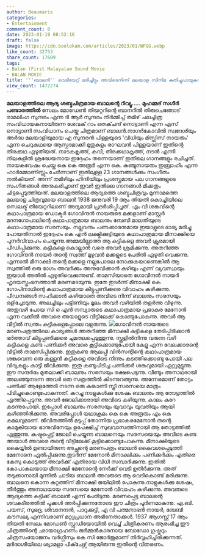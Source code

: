 ```yaml
---
author: Beaumaris
categories:
- Entertainment
comment_count: 0
date: 2023-01-19 08:52:16
draft: false
image: https://cdn.boolokam.com/articles/2023/01/WFGG.webp
like_count: 32753
share_count: 17609
tags:
- Balan (First Malayalam Sound Movie
- BALAN MOVIE
title: '''ബാലന്‍'' വെടിയേറ്റ് മരിച്ചിട്ടും അവിടെനിന്ന് മലയാള സിനിമ കുതിച്ചുപായുകയായിരുന്നു'
view_count: 1472274
---
```


**മലയാളത്തിലെ ആദ്യ ശബ്ദചിത്രമായ ബാലന്റെ റിവ്യൂ.....** **മുഹമ്മദ് സഗീർ പണ്ടാരത്തിൽ** സേലം മോഡേൺ തിയറ്ററിന്റെ ബാനറിൽ തിരുചെങ്ങോട് രാമലിംഗ സുന്ദരം എന്ന ടി ആർ സുന്ദരം നിർമ്മിച്ച് തമിഴ് ചലച്ചിത്ര സംവിധായകനായിരുന്ന ശേവക് റാം തെക്ചന്ദ് നൊട്ടാണി എന്ന എസ് നൊട്ടാണി സംവിധാനം ചെയ്ത ചിത്രമാണ് ബാലൻ.നാഗർകോവിൽ സ്വദേശിയും അർദ്ധ മലയാളിയുമായ എ സുന്ദരൻ പിള്ളയുടെ 'വിധിയും മിസ്സിസ് നായരും' എന്ന ചെറുകഥയെ ആസ്പദമാക്കി മുതുകുളം രാഘവൻ പിള്ളയാണ് ഇതിന്റെ തിരക്കഥ എഴുതിയത്. നാടകകൃത്ത്, കവി, തിരക്കഥാകൃത്ത്, നടൻ എന്നീ നിലകളിൽ ശ്രദ്ധേയനായ ഇദ്ദേഹം തന്നെയാണ് ഇതിലെ ഗാനങ്ങളും രചിച്ചത്. നായകവേഷം ചെയ്ത കെ കെ അരൂർ എന്ന കെ. കുഞ്ചുനായരും ഇബ്രാഹിം എന്ന ഹാർമ്മോണിസ്റ്റും ചേർന്നാണ് ഇതിലുള്ള 23 ഗാനങ്ങൾക്കും സംഗീതം നൽകിയത്. അന്ന് തമിഴിലും ഹിന്ദിയിലും പ്രശസ്തമായ പല ഗാനങ്ങളുടെ സംഗീതങ്ങൾ അനുകരിച്ചാണ് ഇവർ ഇതിലെ ഗാനങ്ങൾ മിക്കതും ചിട്ടപ്പെടുത്തിയത്. മലയാളത്തിലെ ആദ്യത്തെ ശബ്ദചിത്രവും മൂന്നാമത്തെ മലയാള ചിത്രവുമായ ബാലൻ 1938 ജനുവരി 19 ആം തിയതി കൊച്ചിയിലെ സെലക്ട് തിയേറ്ററിലാണ് അദ്യമായി പ്രദർശിപ്പിച്ചത്. എം വി ശങ്കുവിന്റെ കഥാപാത്രമായ ഡോക്ടർ ഗോവിന്ദൻ നായരുടെ മക്കളാണ് മാസ്റ്റർ മദനഗോപാലിന്റെ കഥാപാത്രമായ ബാലനും ബേബി മാലതിയുടെ കഥാപാത്രമായ സരസയും. നല്ലവനും പണക്കാരനുമായ ഇയാളുടെ ഭാര്യ മരിച്ചു പോയതിനാൽ ഇദ്ദേഹം കെ എൻ ലക്ഷ്മിക്കുട്ടിയുടെ കഥാപാത്രമായ മീനാക്ഷിയെ പുനർവിവാഹം ചെയ്യുന്നു.അമ്മയില്ലാത്ത ആ കുട്ടികളെ അവർ ക്രൂരമായി പീഡിപ്പിക്കുന്നു. കുട്ടികളെ കൊല്ലാൻ വരെ അവർ ശ്രമിക്കുന്നു. അതറിഞ്ഞ ഗോവിന്ദൻ നായർ തന്റെ സ്വത്ത് മുഴുവൻ മക്കളുടെ പേരിൽ എഴുതി വെക്കുന്നു. എന്നാൽ മീനാക്ഷി തന്റെ മക്കളെ നല്ലപോലെ നോക്കുകയാണെങ്കിൽ ആ സ്വത്തിൽ ഒരു ഭാഗം അവർക്കും അനുഭവിക്കാൻ കഴിയും എന്ന് വ്യവസ്ഥയും ഇയാൾ അതിൽ എഴുതിവെക്കുന്നുണ്ട്. താമസിയാതെ ഗോവിന്ദൻ നായർ ഹൃദയസ്തംഭനത്താൽ മരണമടയുന്നു. ഇതേ തുടർന്ന് മീനാക്ഷി കെ ഗോപിനാഥിന്റെ കഥാപാത്രമായ കിട്ടുപ്പണിക്കരെ വിവാഹം കഴിക്കുന്നു. പീഡനങ്ങൾ സഹിക്കാൻ കഴിയാതെ അവിടെ നിന്ന് ബാലനും സരസയും ഒളിച്ചോടുന്നു. അലച്ചിലും പട്ടിണിയും മൂലം അവർ വഴിയിൽ തളർന്നു വീഴുന്നു. അതുവഴി പോയ സി ഒ എൻ നമ്പ്യാരുടെ കഥാപാത്രമായ പ്രഭാകര മേനോൻ എന്ന വക്കീല്‍ അവരെ അയാളുടെ വീട്ടിലേക്ക് കൊണ്ടുപോകുന്നു. അവർ ആ വീട്ടിൽ സ്വന്തം കുട്ടികളെപ്പോലെ വളരുന്നു. ![](https://cdn.boolokam.com/articles/2023/01/WFGG.webp)ഗോവിന്ദൻ നായരുടെ മരണപത്രത്തിലെ കാര്യങ്ങൾ അതറിഞ്ഞ മീനാക്ഷി കുട്ടികളെ തേടിപ്പിടിക്കാൻ ഭര്‍ത്താവ് കിട്ടുപ്പണിക്കരെ ചുമതലപ്പെടുത്തുന്നു. സ്കൂളില്‍നിന്നു വരുന്ന വഴി കുട്ടികളെ കണ്ട പണിക്കർ അവരെ കൂട്ടിക്കൊണ്ടുപോയി കേളു എന്ന വേലക്കാരന്റെ വീട്ടില്‍ താമസിപ്പിക്കുന്നു. ഇതുകണ്ട ആലപ്പി വിൻസന്റിന്റെ കഥാപാത്രമായ ശങ്കുവെന്ന ഒരു കള്ളൻ കുട്ടികളെ അവിടെ നിന്നും കടത്തിക്കൊണ്ടു പോയി പല വിദ്യകളും കാട്ടി ജീവിക്കുന്നു. ഇതു കണ്ടുപിടിച്ച പണിക്കർ ശങ്കുവുമായി ഏറ്റുമുട്ടുന്നു. ഈ സന്ദർഭം മുതലാക്കി ബാലനും സരസയും രക്ഷപെടുന്നു. വീണ്ടും അനാഥരായി അലഞ്ഞുനടന്ന അവർ ഒരു സത്രത്തിൽ കിടന്നുറങ്ങുന്നു. അന്നേരമാണ് തോട്ടം പണിക്ക് ആളേത്തേടി നടന്ന ഒരു കങ്കാണി സ്ത്രീ സരസയെ മാത്രം പിടിച്ചുകൊണ്ടുപോകുന്നത്. കുറച്ചു നാളുകൾക്കു ശേഷം ബാലനും ആ തോട്ടത്തിൽ എത്തിപ്പെടുന്നു. അവർ ജോലിക്കാരായി അവിടെ കഴിയുന്നു. കാലം കുറേ കടന്നുപോയി. ഇപ്പോൾ ബാലനും സരസയും യുവാവും യുവതിയും ആയി കഴിഞ്ഞിരിക്കുന്നു. അവരിപ്പോൾ യഥാക്രമം കെ കെ അരൂരും എം കെ കമലവുമാണ്. ജീവിതത്തിൽ മടുപ്പ് തോന്നിയ പ്രഭാകരമേനോൻ തന്റെ കാമുകിയായ ഭാനുവിനേയും ഉപേക്ഷിച്ച് സുഖവാസത്തിനായി ആ തോട്ടത്തിൽ എത്തുന്നു. കഷ്ടപ്പെട്ട് ജോലി ചെയ്യുന്ന ബാലനെയും സരസയെയും അവിടെ കണ്ട അയാൾ അവരെ തന്റെ വീട്ടിലേക്ക് കൂട്ടിക്കൊണ്ടുപോകുന്നു. മീനാക്ഷിയുടെ കൈയ്യിൽ ഉണ്ടായിരുന്ന അച്ഛന്റെ മരണപത്രം ബാലന്‍ കൈവശപ്പെടുത്തി മേനോനെ ഏല്‍പ്പിക്കുന്നു.തുടർന്ന് മേനോന്‍ മീനാക്ഷിക്കും പണിക്കർക്കും എതിരെ കേസു കൊടുത്ത് അവര്‍ക്ക് എതിരായ വിധി സമ്പാദിക്കുന്നു. ഇതിൽ കോപാകുലയായ മീനാക്ഷി മേനോന്റെ നേര്‍ക്ക് വെടി ഉതിർക്കുന്നു. അത് തടുക്കാനായി മുന്നില്‍ ചാടിയ ബാലന്‍ അവരുടെ ആ വെടികൊണ്ട് മരിക്കുന്നു. ബാലനെ കൊന്ന കുറ്റത്തിന് മീനാക്ഷി ജയിലിൽ പോകുന്നു.നാളുകൾക്കു ശേഷം, തീർത്തും അനാഥയായ സരസയെ മേനോൻ വിവാഹം കഴിക്കുന്നു. അവരുടെ ആദ്യത്തെ കുട്ടിക്ക് ബാലൻ എന്ന് പേരിടുന്നു. മരണപ്പെട്ട ബാലന്റെ ശവകുടീരത്തിൽ പൂക്കൾ അർപ്പിക്കുന്നതോടെ ഈ ചിത്രം പൂർണമാകുന്നു. എ.ബി. പയസ്, സുഭദ്ര, ശിവാനന്ദൻ, പാറുക്കുട്ടി, എ വി പത്മനാഭൻ നായർ, ബേബി കൗസല്യ എന്നിവരാണ് മറ്റുപ്രധാന അഭിനേതാക്കൾ. 1937 ആഗസ്റ്റ് 17 ആം തിയതി സേലം മോഡൺ സ്റ്റുഡിയോയിൽ വെച്ച് ചിത്രീകരണം ആരംഭിച്ച ഈ ചിത്രത്തിന്റെ ഛായാഗ്രഹണം ജർമ്മൻകാരനായ ബോഡോ ഗുഷ്കറും ചിത്രസംയോജനം വർഗ്ഗീസും കെ സി ജോർജുമാണ് നിർവ്വഹിച്ചിരിക്കുന്നത്. മദിരാശിയിലെ ശ്യാമളാ പിക്ചേഴ്സ് ആയിരുന്നു ഇതിന്റെ വിതരണം.